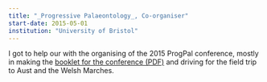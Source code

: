```yaml
---
title: "_Progressive Palaeontology_, Co-organiser"
start-date: 2015-05-01
institution: "University of Bristol"
---
```


I got to help our with the organising of the 2015 ProgPal conference, mostly in
making the [booklet for the conference
(PDF)](https://k00.fr/lk515pab) and driving for the field trip to
Aust and the Welsh Marches.
